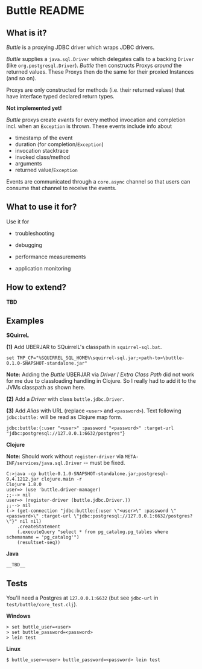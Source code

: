 # Buttle README

## What is it?

_Buttle_ is a proxying JDBC driver which wraps JDBC drivers.

_Buttle_ supplies a `java.sql.Driver` which delegates calls to a
backing `Driver` (like `org.postgresql.Driver`). _Buttle_ then
constructs Proxys _around_ the returned values. These Proxys then do
the same for their proxied Instances (and so on).

Proxys are only constructed for methods (i.e. their returned values)
that have interface typed declared return types.

__Not implemented yet!__

_Buttle_ proxys create _events_ for every method invocation and
completion incl. when an `Exception` is thrown. These events include
info about

* timestamp of the event
* duration (for completion/`Exception`)
* invocation stacktrace
* invoked class/method
* arguments
* returned value/`Exception`

Events are communicated through a `core.async` channel so that users
can consume that channel to receive the events.

## What to use it for?

Use it for

* troubleshooting

* debugging

* performance measurements

* application monitoring

## How to extend?

__TBD__

## Examples

__SQuirreL__

__(1)__ Add UBERJAR to SQuirrelL's classpath in `squirrel-sql.bat`. 

	set TMP_CP="%SQUIRREL_SQL_HOME%\squirrel-sql.jar;<path-to>\buttle-0.1.0-SNAPSHOT-standalone.jar"

__Note:__ Adding the _Buttle_ UBERJAR via _Driver_ / _Extra Class Path_
  did not work for me due to classloading handling in
  Clojure. So I really had to add it to the JVMs classpath as shown
  here.

__(2)__ Add a _Driver_ with class `buttle.jdbc.Driver`. 

__(3)__ Add _Alias_ with URL (replace `<user>` and `<password>`). Text
  following `jdbc:buttle:` will be read as Clojure map form.

	jdbc:buttle:{:user "<user>" :password "<password>" :target-url "jdbc:postgresql://127.0.0.1:6632/postgres"}

__Clojure__

__Note:__ Should work without `register-driver` via
`META-INF/services/java.sql.Driver` -- must be fixed.

	C:>java -cp buttle-0.1.0-SNAPSHOT-standalone.jar;postgresql-9.4.1212.jar clojure.main -r
	Clojure 1.8.0
	user=> (use 'buttle.driver-manager)
	;;--> nil
	user=> (register-driver (buttle.jdbc.Driver.))
	;;--> nil
	(-> (get-connection "jdbc:buttle:{:user \"<user>\" :password \"<password>\" :target-url \"jdbc:postgresql://127.0.0.1:6632/postgres?\"}" nil nil)
		.createStatement
		(.executeQuery "select * from pg_catalog.pg_tables where schemaname = 'pg_catalog'")
		(resultset-seq))

__Java__

	__TBD__

## Tests

You'll need a Postgres at `127.0.0.1:6632` (but see `jdbc-url` in
`test/buttle/core_test.clj`).

__Windows__

	> set buttle_user=<user>
	> set buttle_password=<password>
	> lein test
	
__Linux__

	$ buttle_user=<user> buttle_password=<password> lein test

